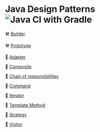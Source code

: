 # Java Design Patterns ![Java CI with Gradle](https://github.com/ElinaValieva/design-patterns/workflows/Java%20CI%20with%20Gradle/badge.svg?branch=master)

:hammer_and_wrench: [Builder](https://github.com/ElinaValieva/design-patterns/tree/master/builder)

:hammer_and_wrench: [Prototype](https://github.com/ElinaValieva/design-patterns/tree/master/prototype)

:memo: [Adapter](https://github.com/ElinaValieva/design-patterns/tree/master/adapter)

:memo: [Composite](https://github.com/ElinaValieva/design-patterns/tree/master/composite)

:running: [Chain of responsibilities](https://github.com/ElinaValieva/design-patterns/tree/master/chain-responsibilities)

:running: [Command](https://github.com/ElinaValieva/design-patterns/tree/master/command)

:running: [Iterator](https://github.com/ElinaValieva/design-patterns/tree/master/iterator)

:running: [Template Method](https://github.com/ElinaValieva/design-patterns/tree/master/template-method)

:running: [Strategy](https://github.com/ElinaValieva/design-patterns/tree/master/strategy)

:running: [Visitor](https://github.com/ElinaValieva/design-patterns/tree/master/visitor)
